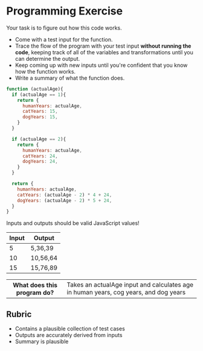 # Programming Exercise

Your task is to figure out how this code works.

* Come with a test input for the function.
* Trace the flow of the program with your test input **without running the code**, keeping track of all of the variables and transformations until you can determine the output.
* Keep coming up with new inputs until you're confident that you know how the function works.
* Write a summary of what the function does.

```js
function (actualAge){
  if (actualAge == 1){
    return {
      humanYears: actualAge,
      catYears: 15,
      dogYears: 15,
    }
  }

  if (actualAge == 2){
    return {
      humanYears: actualAge,
      catYears: 24,
      dogYears: 24,
    }
  }

  return {
    humanYears: actualAge,
    catYears: (actualAge - 2) * 4 + 24,
    dogYears: (actualAge - 2) * 5 + 24,
  }
}
```

Inputs and outputs should be valid JavaScript values!

|  Input  | Output  |
| -----   |  -----  |
|  5      | 5,36,39 |
|  10     | 10,56,64|
|  15     | 15,76,89|       |

<table>
  <tr>
    <th>What does this program do?</th>
    <td>Takes an actualAge input and calculates age in human years, cog years, and dog years</td>
  </tr>
</table>

## Rubric

* Contains a plausible collection of test cases
* Outputs are accurately derived from inputs
* Summary is plausible
